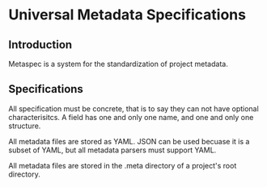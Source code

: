 # Universal Metadata Specifications

## Introduction

Metaspec is a system for the standardization of project metadata.

## Specifications

All specification must be concrete, that is to say they
can not have optional characterisitcs. A field has one and
only one name, and one and only one structure.

All metadata files are stored as YAML. JSON can be used becuase
it is a subset of YAML, but all metadata parsers must support
YAML.

All metadata files are stored in the .meta directory of a project's
root directory.


